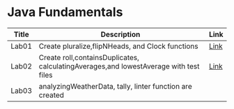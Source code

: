 # Java Fundamentals

| Title  | Description                                                                           | Link                                                                         |
|--------|---------------------------------------------------------------------------------------|------------------------------------------------------------------------------|
| Lab01  | Create pluralize,flipNHeads, and Clock functions                                      | [Link](https://github.com/Rnad95/java-fundamentals/tree/basics/basics)                   |
| Lab02  | Create roll,containsDuplicates, calculatingAverages,and lowestAverage with test files | [Link](https://github.com/Rnad95/java-fundamentals/tree/basiclibrary/basiclibrary)       |
| Lab03  | analyzingWeatherData, tally, linter function are created                              |

